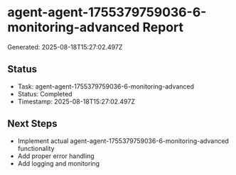 # agent-agent-1755379759036-6-monitoring-advanced Report

Generated: 2025-08-18T15:27:02.497Z

## Status
- Task: agent-agent-1755379759036-6-monitoring-advanced
- Status: Completed
- Timestamp: 2025-08-18T15:27:02.497Z

## Next Steps
- Implement actual agent-agent-1755379759036-6-monitoring-advanced functionality
- Add proper error handling
- Add logging and monitoring
